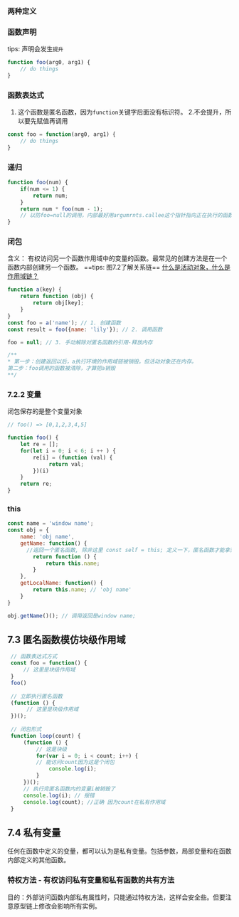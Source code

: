 ### 两种定义
### 函数声明
tips: 声明会发生`提升`
```js
function foo(arg0, arg1) {
    // do things
}
```
### 函数表达式
1. 这个函数是匿名函数，因为`function`关键字后面没有标识符。
2.不会提升，所以要先赋值再调用 


```js
const foo = function(arg0, arg1) {
    // do things
}
```

### 递归
```js
function foo(num) {
    if(num <= 1) {
        return num;
    }
    return num * foo(num - 1);
    // 以防foo=null的调用，内部最好用argumrnts.callee这个指针指向正在执行的函数
}
```

### 闭包
含义： 有权访问另一个函数作用域中的变量的函数。最常见的创建方法是在一个函数内部创建另一个函数。
==tips: 图7.2了解关系链==
[什么是活动对象，什么是作用域链？](https://www.cnblogs.com/linxd/p/4499813.html)
```js
function a(key) {
    return function (obj) {
        return obj[key];
    }
}
const foo = a('name'); // 1. 创建函数
const result = foo({name: 'lily'}); // 2. 调用函数

foo = null; // 3. 手动解除对匿名函数的引用-释放内存

/**
* 第一步：创建返回以后，a执行环境的作用域链被销毁。但活动对象还在内存。
第二步：foo调用的函数被清除，才算把a销毁
**/
```

### 7.2.2 变量
闭包保存的是整个变量对象
```js
// foo() => [0,1,2,3,4,5]

function foo() {
    let re = [];
    for(let i = 0; i < 6; i ++ ) {
        re[i] = (function (val) {
             return val;
        })(i)
    }
    return re;
}
```

### this
```js
const name = 'window name';
const obj = {
    name: 'obj name',
    getName: function() {
      //返回一个匿名函数, 除非这里 const self = this; 定义一下，匿名函数才能拿到obj name
        return function () {
            return this.name;
        }
    },
    getLocalName: function() {
        return this.name; // 'obj name'
    }
}

obj.getName()(); // 调用返回是window name;
```

## 7.3 匿名函数模仿块级作用域
```js
 // 函数表达式方式
 const foo = function() {
     // 这里是块级作用域
 }
 foo()
 
 // 立即执行匿名函数
 (function () {
      // 这里是块级作用域
 })();
 
 // 闭包形式
 function loop(count) {
     (function () {
         // 这是块级
         for(var i = 0; i < count; i++) {
         // 能访问count因为这是个闭包
             console.log(i);
         }
     })();
     // 执行完匿名函数内的变量i被销毁了
     console.log(i); // 报错
     console.log(count); //正确 因为count在私有作用域
 }
```

## 7.4 私有变量
任何在函数中定义的变量，都可以认为是私有变量。包括参数，局部变量和在函数内部定义的其他函数。

### 特权方法 - 有权访问私有变量和私有函数的共有方法
目的：外部访问函数内部私有属性时，只能通过特权方法，这样会安全些。但要注意原型链上修改会影响所有实例。


